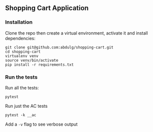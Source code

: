 ## Shopping Cart Application
### Installation

Clone the repo then create a virtual environment, activate it and install dependencies:
```shell
git clone git@github.com:abdulg/shopping-cart.git
cd shopping-cart
virtualenv venv
source venv/bin/activate
pip install -r requirements.txt
```

### Run the tests

Run all the tests:

```shell
pytest
```

Run just the AC tests
```shell
pytest -k __ac
```

Add a `-v` flag to see verbose output
